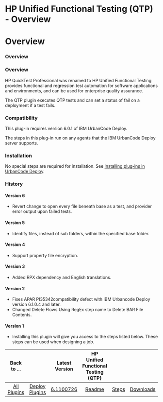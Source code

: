 
HP Unified Functional Testing (QTP) - Overview
==============================================

# Overview



### Overview




 


### Overview


HP QuickTest Professional was renamed to HP Unified Functional Testing provides functional and regression test automation for software applications and environments, and can be used for enterprise quality assurance.


The QTP plugin executes QTP tests and can set a status of fail on a deployment if a test fails.


### Compatibility


This plug-in requires version 6.0.1 of IBM UrbanCode Deploy.


The steps in this plug-in run on any agents that the IBM UrbanCode Deploy server supports.


### Installation


No special steps are required for installation. See [Installing plug-ins in UrbanCode Deploy](https://www.urbancode.com/resource/installing-plug-ins-in-urbancode-products/ "Installing plug-ins in UrbanCode Deploy").


### History


#### Version 6


* Revert change to open every file beneath base as a test, and provider error output upon failed tests.


#### Version 5


* Identify files, instead of sub folders, within the specified base folder.


#### Version 4


* Support property file encryption.


#### Version 3


* Added RPX dependency and English translations.


#### Version 2


* Fixes APAR PI35342compatibility defect with IBM Urbancode Deploy version 6.1.0.4 and later.
* Changed Delete Flows Using RegEx step name to Delete BAR File Contents.


#### Version 1


* Installing this plugin will give you access to the steps listed below. These steps can be used when designing a job.


|Back to ...||Latest Version|HP Unified Functional Testing (QTP) |||
| :---: | :---: | :---: | :---: | :---: | :---: |
|[All Plugins](../../index.md)|[Deploy Plugins](../README.md)|[6.1100726](https://raw.githubusercontent.com/UrbanCode/IBM-UCD-PLUGINS/main/files/QTP/QTP-6.1100726.zip)|[Readme](README.md)|[Steps](steps.md)|[Downloads](downloads.md)|
